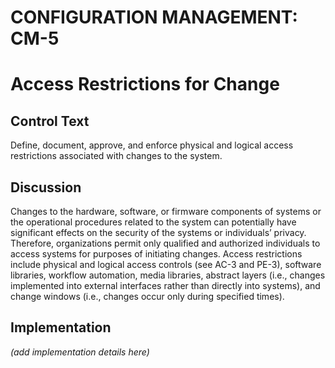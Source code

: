 # CONFIGURATION MANAGEMENT: CM-5
# Access Restrictions for Change

## Control Text

Define, document, approve, and enforce physical and logical access restrictions associated with changes to the system.

## Discussion

Changes to the hardware, software, or firmware components of systems or the operational procedures related to the system can potentially have significant effects on the security of the systems or individuals’ privacy. Therefore, organizations permit only qualified and authorized individuals to access systems for purposes of initiating changes. Access restrictions include physical and logical access controls (see AC-3 and PE-3), software libraries, workflow automation, media libraries, abstract layers (i.e., changes implemented into external interfaces rather than directly into systems), and change windows (i.e., changes occur only during specified times).

## Implementation

_(add implementation details here)_